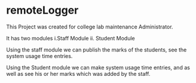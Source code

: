# remoteLogger
This Project was created for college lab maintenance Administrator. 

It has two modules
  i.Staff Module
  ii. Student Module
  
Using the staff module we can publish the marks of the students, see the system usage time entries.

Using the Student module we can make system usage time entries, and as well as see his or her marks which was added by the staff.

